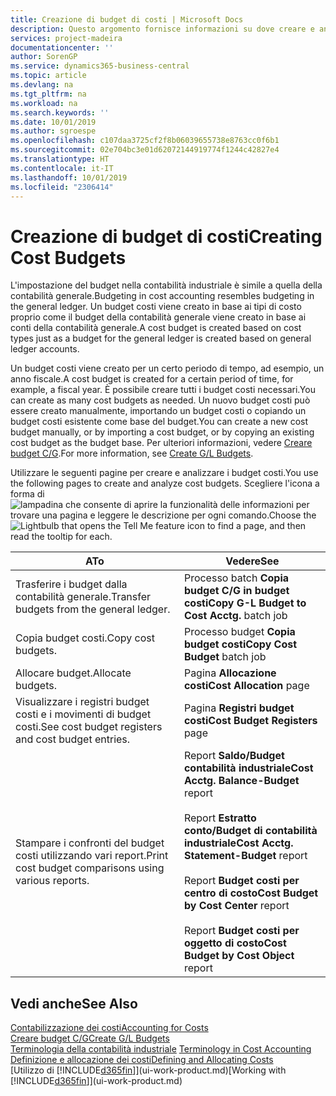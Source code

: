 ```yaml
---
title: Creazione di budget di costi | Microsoft Docs
description: Questo argomento fornisce informazioni su dove creare e analizzare budget costi.
services: project-madeira
documentationcenter: ''
author: SorenGP
ms.service: dynamics365-business-central
ms.topic: article
ms.devlang: na
ms.tgt_pltfrm: na
ms.workload: na
ms.search.keywords: ''
ms.date: 10/01/2019
ms.author: sgroespe
ms.openlocfilehash: c107daa3725cf2f8b06039655738e8763cc0f6b1
ms.sourcegitcommit: 02e704bc3e01d62072144919774f1244c42827e4
ms.translationtype: HT
ms.contentlocale: it-IT
ms.lasthandoff: 10/01/2019
ms.locfileid: "2306414"
---
```

# <a name="creating-cost-budgets"></a><span data-ttu-id="28aaa-103">Creazione di budget di costi</span><span class="sxs-lookup"><span data-stu-id="28aaa-103">Creating Cost Budgets</span></span>
<span data-ttu-id="28aaa-104">L'impostazione del budget nella contabilità industriale è simile a quella della contabilità generale.</span><span class="sxs-lookup"><span data-stu-id="28aaa-104">Budgeting in cost accounting resembles budgeting in the general ledger.</span></span> <span data-ttu-id="28aaa-105">Un budget costi viene creato in base ai tipi di costo proprio come il budget della contabilità generale viene creato in base ai conti della contabilità generale.</span><span class="sxs-lookup"><span data-stu-id="28aaa-105">A cost budget is created based on cost types just as a budget for the general ledger is created based on general ledger accounts.</span></span>  

<span data-ttu-id="28aaa-106">Un budget costi viene creato per un certo periodo di tempo, ad esempio, un anno fiscale.</span><span class="sxs-lookup"><span data-stu-id="28aaa-106">A cost budget is created for a certain period of time, for example, a fiscal year.</span></span> <span data-ttu-id="28aaa-107">È possibile creare tutti i budget costi necessari.</span><span class="sxs-lookup"><span data-stu-id="28aaa-107">You can create as many cost budgets as needed.</span></span> <span data-ttu-id="28aaa-108">Un nuovo budget costi può essere creato manualmente, importando un budget costi o copiando un budget costi esistente come base del budget.</span><span class="sxs-lookup"><span data-stu-id="28aaa-108">You can create a new cost budget manually, or by importing a cost budget, or by copying an existing cost budget as the budget base.</span></span> <span data-ttu-id="28aaa-109">Per ulteriori informazioni, vedere [Creare budget C/G](finance-how-create-budgets.md).</span><span class="sxs-lookup"><span data-stu-id="28aaa-109">For more information, see [Create G/L Budgets](finance-how-create-budgets.md).</span></span>

<span data-ttu-id="28aaa-110">Utilizzare le seguenti pagine per creare e analizzare i budget costi.</span><span class="sxs-lookup"><span data-stu-id="28aaa-110">You use the following pages to create and analyze cost budgets.</span></span> <span data-ttu-id="28aaa-111">Scegliere l'icona a forma di ![lampadina che consente di aprire la funzionalità delle informazioni](media/ui-search/search_small.png "Informazioni sull'operazione che si desidera eseguire") per trovare una pagina e leggere le descrizione per ogni comando.</span><span class="sxs-lookup"><span data-stu-id="28aaa-111">Choose the ![Lightbulb that opens the Tell Me feature](media/ui-search/search_small.png "Tell me what you want to do") icon to find a page, and then read the tooltip for each.</span></span>

|<span data-ttu-id="28aaa-112">A</span><span class="sxs-lookup"><span data-stu-id="28aaa-112">To</span></span>|<span data-ttu-id="28aaa-113">Vedere</span><span class="sxs-lookup"><span data-stu-id="28aaa-113">See</span></span>|  
|--------|---------|  
|<span data-ttu-id="28aaa-114">Trasferire i budget dalla contabilità generale.</span><span class="sxs-lookup"><span data-stu-id="28aaa-114">Transfer budgets from the general ledger.</span></span>|<span data-ttu-id="28aaa-115">Processo batch **Copia budget C/G in budget costi**</span><span class="sxs-lookup"><span data-stu-id="28aaa-115">**Copy G-L Budget to Cost Acctg.** batch job</span></span>|  
|<span data-ttu-id="28aaa-116">Copia budget costi.</span><span class="sxs-lookup"><span data-stu-id="28aaa-116">Copy cost budgets.</span></span>|<span data-ttu-id="28aaa-117">Processo budget **Copia budget costi**</span><span class="sxs-lookup"><span data-stu-id="28aaa-117">**Copy Cost Budget** batch job</span></span>|  
|<span data-ttu-id="28aaa-118">Allocare budget.</span><span class="sxs-lookup"><span data-stu-id="28aaa-118">Allocate budgets.</span></span>|<span data-ttu-id="28aaa-119">Pagina **Allocazione costi**</span><span class="sxs-lookup"><span data-stu-id="28aaa-119">**Cost Allocation** page</span></span>|  
|<span data-ttu-id="28aaa-120">Visualizzare i registri budget costi e i movimenti di budget costi.</span><span class="sxs-lookup"><span data-stu-id="28aaa-120">See cost budget registers and cost budget entries.</span></span>|<span data-ttu-id="28aaa-121">Pagina **Registri budget costi**</span><span class="sxs-lookup"><span data-stu-id="28aaa-121">**Cost Budget Registers** page</span></span>|  
|<span data-ttu-id="28aaa-122">Stampare i confronti del budget costi utilizzando vari report.</span><span class="sxs-lookup"><span data-stu-id="28aaa-122">Print cost budget comparisons using various reports.</span></span>|<span data-ttu-id="28aaa-123">Report **Saldo/Budget contabilità industriale**</span><span class="sxs-lookup"><span data-stu-id="28aaa-123">**Cost Acctg. Balance-Budget** report</span></span><br /><br /> <span data-ttu-id="28aaa-124">Report **Estratto conto/Budget di contabilità industriale**</span><span class="sxs-lookup"><span data-stu-id="28aaa-124">**Cost Acctg. Statement-Budget** report</span></span><br /><br /> <span data-ttu-id="28aaa-125">Report **Budget costi per centro di costo**</span><span class="sxs-lookup"><span data-stu-id="28aaa-125">**Cost Budget by Cost Center** report</span></span><br /><br /> <span data-ttu-id="28aaa-126">Report **Budget costi per oggetto di costo**</span><span class="sxs-lookup"><span data-stu-id="28aaa-126">**Cost Budget by Cost Object** report</span></span>|  

## <a name="see-also"></a><span data-ttu-id="28aaa-127">Vedi anche</span><span class="sxs-lookup"><span data-stu-id="28aaa-127">See Also</span></span>  
[<span data-ttu-id="28aaa-128">Contabilizzazione dei costi</span><span class="sxs-lookup"><span data-stu-id="28aaa-128">Accounting for Costs</span></span>](finance-manage-cost-accounting.md)  
[<span data-ttu-id="28aaa-129">Creare budget C/G</span><span class="sxs-lookup"><span data-stu-id="28aaa-129">Create G/L Budgets</span></span>](finance-how-create-budgets.md)  
<span data-ttu-id="28aaa-130">[Terminologia della contabilità industriale](finance-terminology-in-cost-accounting.md) </span><span class="sxs-lookup"><span data-stu-id="28aaa-130">[Terminology in Cost Accounting](finance-terminology-in-cost-accounting.md) </span></span>  
[<span data-ttu-id="28aaa-131">Definizione e allocazione dei costi</span><span class="sxs-lookup"><span data-stu-id="28aaa-131">Defining and Allocating Costs</span></span>](finance-define-and-allocate-costs.md)  
<span data-ttu-id="28aaa-132">[Utilizzo di [!INCLUDE[d365fin](includes/d365fin_md.md)]](ui-work-product.md)</span><span class="sxs-lookup"><span data-stu-id="28aaa-132">[Working with [!INCLUDE[d365fin](includes/d365fin_md.md)]](ui-work-product.md)</span></span>
